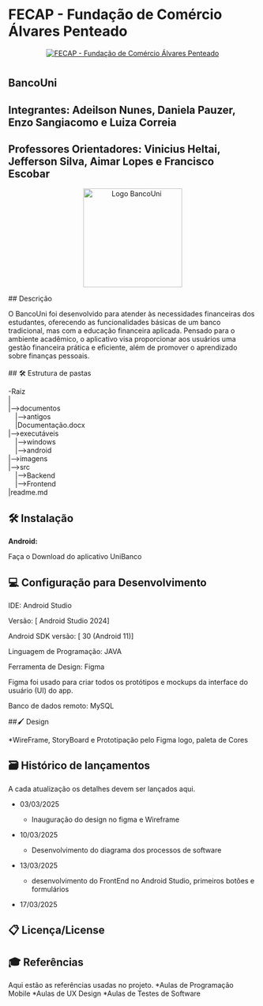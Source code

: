 # FECAP - Fundação de Comércio Álvares Penteado

<p align="center">
<a href= "https://www.fecap.br/"><img src="https://encrypted-tbn0.gstatic.com/images?q=tbn:ANd9GcRhZPrRa89Kma0ZZogxm0pi-tCn_TLKeHGVxywp-LXAFGR3B1DPouAJYHgKZGV0XTEf4AE&usqp=CAU" alt="FECAP - Fundação de Comércio Álvares Penteado" border="0"></a>
</p>

# 

## BancoUni

## Integrantes: <a>Adeilson Nunes</a>, <a >Daniela Pauzer</a>, <a> Enzo Sangiacomo</a> e <a> Luiza Correia</a>

## Professores Orientadores: <a> Vinicius Heltai</a>, <a> Jefferson Silva</a>, <a> Aimar Lopes</a> e <a> Francisco Escobar</a>

<p align="center">
  <img src="imagens/logo.png" alt="Logo BancoUni" width="200">
</p>
## Descrição

<p align="center">

</p>
O BancoUni foi desenvolvido para atender às necessidades financeiras dos estudantes, oferecendo as funcionalidades básicas de um banco tradicional, mas com a educação financeira aplicada. Pensado para o ambiente acadêmico, o aplicativo visa proporcionar aos usuários uma gestão financeira prática e eficiente, além de promover o aprendizado sobre finanças pessoais.
<br><br>
## 🛠 Estrutura de pastas

-Raiz<br>
|<br>
|-->documentos<br>
  &emsp;|-->antigos<br>
  &emsp;|Documentação.docx<br>
|-->executáveis<br>
  &emsp;|-->windows<br>
  &emsp;|-->android<br>
|-->imagens<br>
|-->src<br>
  &emsp;|-->Backend<br>
  &emsp;|-->Frontend<br>
|readme.md<br>


## 🛠 Instalação

<b>Android:</b>

Faça o Download do aplicativo UniBanco 

## 💻 Configuração para Desenvolvimento
IDE: Android Studio

Versão: [ Android Studio 2024]

Android SDK versão: [ 30 (Android 11)]

Linguagem de Programação: JAVA

Ferramenta de Design: Figma

Figma foi usado para criar todos os protótipos e mockups da interface do usuário (UI) do app.

Banco de dados remoto: MySQL

##🖌️ Design 

*WireFrame, StoryBoard e Prototipação pelo Figma
logo, paleta de Cores 
## 🗃 Histórico de lançamentos

A cada atualização os detalhes devem ser lançados aqui.

* 03/03/2025
    *  Inauguração do design no figma e Wireframe
* 10/03/2025
    * Desenvolvimento do diagrama dos processos de software
  
* 13/03/2025
    * desenvolvimento do FrontEnd no Android Studio, primeiros botões e formulários
* 17/03/2025
   

## 📋 Licença/License


## 🎓 Referências

Aqui estão as referências usadas no projeto.
*Aulas de Programação Mobile 
*Aulas de UX Design 
*Aulas de Testes de Software



